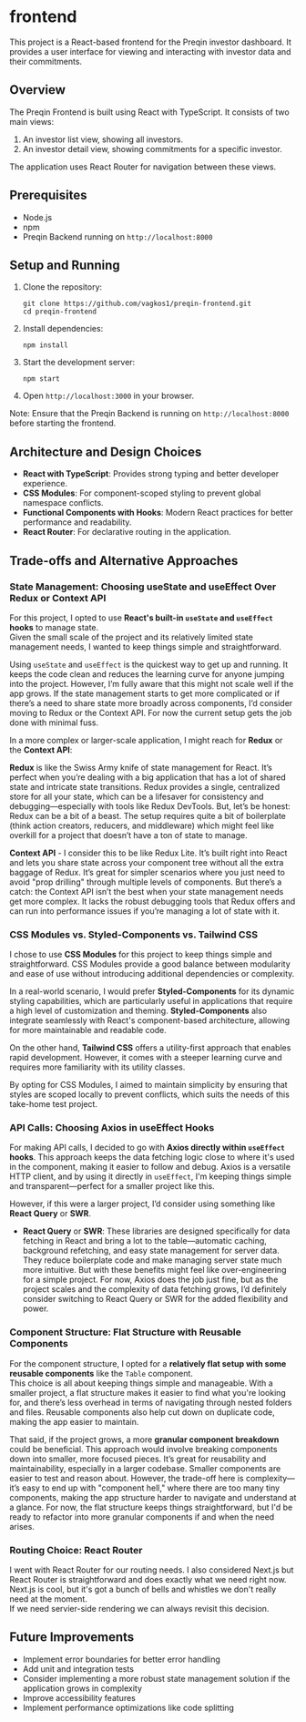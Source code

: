 # frontend

This project is a React-based frontend for the Preqin investor dashboard. It provides a user interface for viewing and interacting with investor data and their commitments.

## Overview

The Preqin Frontend is built using React with TypeScript. It consists of two main views:
1. An investor list view, showing all investors.
2. An investor detail view, showing commitments for a specific investor.

The application uses React Router for navigation between these views.

## Prerequisites

- Node.js
- npm
- Preqin Backend running on `http://localhost:8000`

## Setup and Running

1. Clone the repository:
   ```
   git clone https://github.com/vagkos1/preqin-frontend.git
   cd preqin-frontend
   ```

2. Install dependencies:
   ```
   npm install
   ```

3. Start the development server:
   ```
   npm start
   ```

4. Open `http://localhost:3000` in your browser.

Note: Ensure that the Preqin Backend is running on `http://localhost:8000` before starting the frontend.

## Architecture and Design Choices

- **React with TypeScript**: Provides strong typing and better developer experience.
- **CSS Modules**: For component-scoped styling to prevent global namespace conflicts.
- **Functional Components with Hooks**: Modern React practices for better performance and readability.
- **React Router**: For declarative routing in the application.

## Trade-offs and Alternative Approaches

### State Management: Choosing useState and useEffect Over Redux or Context API

For this project, I opted to use **React's built-in `useState` and `useEffect` hooks** to manage state.  
Given the small scale of the project and its relatively limited state management needs, I wanted to keep things simple and straightforward.  

Using `useState` and `useEffect` is the quickest way to get up and running. It keeps the code clean and reduces the learning curve for anyone jumping into the project. However, I’m fully aware that this might not scale well if the app grows. If the state management starts to get more complicated or if there’s a need to share state more broadly across components, I’d consider moving to Redux or the Context API. For now the current setup gets the job done with minimal fuss.

In a more complex or larger-scale application, I might reach for **Redux** or the **Context API**:

**Redux** is like the Swiss Army knife of state management for React. It’s perfect when you’re dealing with a big application that has a lot of shared state and intricate state transitions. Redux provides a single, centralized store for all your state, which can be a lifesaver for consistency and debugging—especially with tools like Redux DevTools. But, let’s be honest: Redux can be a bit of a beast. The setup requires quite a bit of boilerplate (think action creators, reducers, and middleware) which might feel like overkill for a project that doesn’t have a ton of state to manage.

**Context API** - I consider this to be like Redux Lite. It’s built right into React and lets you share state across your component tree without all the extra baggage of Redux. It’s great for simpler scenarios where you just need to avoid "prop drilling" through multiple levels of components. But there’s a catch: the Context API isn’t the best when your state management needs get more complex. It lacks the robust debugging tools that Redux offers and can run into performance issues if you’re managing a lot of state with it.

### CSS Modules vs. Styled-Components vs. Tailwind CSS

I chose to use **CSS Modules** for this project to keep things simple and straightforward. CSS Modules provide a good balance between modularity and ease of use without introducing additional dependencies or complexity.

In a real-world scenario, I would prefer **Styled-Components** for its dynamic styling capabilities, which are particularly useful in applications that require a high level of customization and theming. **Styled-Components** also integrate seamlessly with React's component-based architecture, allowing for more maintainable and readable code.

On the other hand, **Tailwind CSS** offers a utility-first approach that enables rapid development. However, it comes with a steeper learning curve and requires more familiarity with its utility classes.

By opting for CSS Modules, I aimed to maintain simplicity by ensuring that styles are scoped locally to prevent conflicts, which suits the needs of this take-home test project.

### API Calls: Choosing Axios in useEffect Hooks

For making API calls, I decided to go with **Axios directly within `useEffect` hooks**. This approach keeps the data fetching logic close to where it's used in the component, making it easier to follow and debug. Axios is a versatile HTTP client, and by using it directly in `useEffect`, I'm keeping things simple and transparent—perfect for a smaller project like this.

However, if this were a larger project, I’d consider using something like **React Query** or **SWR**. 

- **React Query** or **SWR**: These libraries are designed specifically for data fetching in React and bring a lot to the table—automatic caching, background refetching, and easy state management for server data. They reduce boilerplate code and make managing server state much more intuitive. But with these benefits might feel like over-engineering for a simple project. For now, Axios does the job just fine, but as the project scales and the complexity of data fetching grows, I’d definitely consider switching to React Query or SWR for the added flexibility and power.

### Component Structure: Flat Structure with Reusable Components

For the component structure, I opted for a **relatively flat setup with some reusable components** like the `Table` component.  
This choice is all about keeping things simple and manageable. With a smaller project, a flat structure makes it easier to find what you're looking for, and there’s less overhead in terms of navigating through nested folders and files. Reusable components also help cut down on duplicate code, making the app easier to maintain.

That said, if the project grows, a more **granular component breakdown** could be beneficial. This approach would involve breaking components down into smaller, more focused pieces. It’s great for reusability and maintainability, especially in a larger codebase. Smaller components are easier to test and reason about. However, the trade-off here is complexity—it’s easy to end up with "component hell," where there are too many tiny components, making the app structure harder to navigate and understand at a glance. For now, the flat structure keeps things straightforward, but I'd be ready to refactor into more granular components if and when the need arises.

### Routing Choice: React Router

I went with React Router for our routing needs. 
I also considered Next.js but React Router is straightforward and does exactly what we need right now.  
Next.js is cool, but it's got a bunch of bells and whistles we don't really need at the moment.  
If we need servier-side rendering we can always revisit this decision.

## Future Improvements

- Implement error boundaries for better error handling
- Add unit and integration tests
- Consider implementing a more robust state management solution if the application grows in complexity
- Improve accessibility features
- Implement performance optimizations like code splitting
